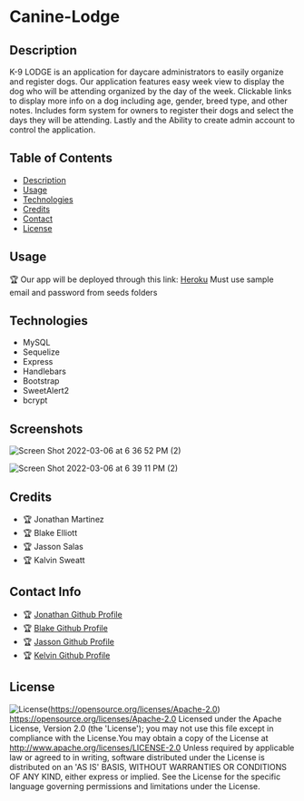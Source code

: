 # Canine-Lodge

## Description
K-9 LODGE is an application for daycare administrators to easily organize and register dogs. Our application features
easy week view to display the dog who will be attending organized by the day of the week. Clickable links to display more info on a dog including age, gender, breed type, and other notes. Includes form system for owners to register their dogs and select the days they will be attending. Lastly and the Ability to create admin account to control the application.


## Table of Contents

* [Description](#Description)
* [Usage](#Usage)
* [Technologies](#Technologies)
* [Credits](#Credits)
* [Contact](#Contact)
* [License](#License)

## Usage
🏆 Our app will be deployed through this link: [Heroku](https://canine-lodge.herokuapp.com/)
Must use sample email and password from seeds folders

## Technologies 
* MySQL
* Sequelize
* Express
* Handlebars
* Bootstrap
* SweetAlert2
* bcrypt



## Screenshots
![Screen Shot 2022-03-06 at 6 36 52 PM (2)](https://user-images.githubusercontent.com/60986437/156949744-352ab347-312f-4dc5-8462-52c58ae68b83.png)

![Screen Shot 2022-03-06 at 6 39 11 PM (2)](https://user-images.githubusercontent.com/60986437/156949864-f5cac242-02ff-4d07-8d05-d07b3260903b.png)



## Credits 
* 🏆 Jonathan Martinez
* 🏆 Blake Elliott
* 🏆 Jasson Salas
* 🏆 Kalvin Sweatt


## Contact Info 
* 🏆 [ Jonathan Github Profile](https://github.com/Jonathan0212)
* 🏆 [ Blake Github Profile](https://github.com/blake-elliott)
* 🏆 [ Jasson Github Profile](https://github.com/Jsalas603)
* 🏆 [ Kelvin Github Profile](https://github.com/sweattk)


## License 
![License](https://img.shields.io/badge/License-Apache%202.0-blue.svg)(https://opensource.org/licenses/Apache-2.0)
https://opensource.org/licenses/Apache-2.0
Licensed under the Apache License, Version 2.0 (the 'License'); you may not use this file except in compliance with the License.You may obtain a copy of the License at http://www.apache.org/licenses/LICENSE-2.0 Unless required by applicable law or agreed to in writing, software distributed under the License is distributed on an 'AS IS' BASIS, WITHOUT WARRANTIES OR CONDITIONS OF ANY KIND, either express or implied. See the License for the specific language governing permissions and limitations under the License. 
    
